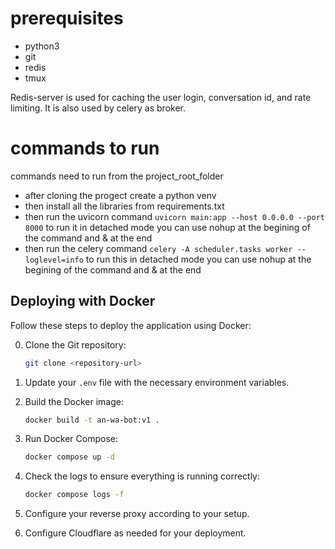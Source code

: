 # prerequisites
- python3
- git
- redis
- tmux

Redis-server is used for caching the user login, conversation id, and rate limiting. It is also used by celery as broker.

# commands to run
commands need to run from the project_root_folder
- after cloning the progect create a python venv
- then install all the libraries from requirements.txt
- then run the uvicorn command `uvicorn main:app --host 0.0.0.0 --port 8000`
to run it in detached mode you can use nohup at the begining of the command and & at the end
- then run the celery command `celery -A scheduler.tasks worker --loglevel=info`
to run this in detached mode you can use nohup at the begining of the command and & at the end

## Deploying with Docker

Follow these steps to deploy the application using Docker:

0. Clone the Git repository:
    ```bash
    git clone <repository-url>
    ```

1. Update your `.env` file with the necessary environment variables.

2. Build the Docker image:
    ```bash
    docker build -t an-wa-bot:v1 .
    ```

3. Run Docker Compose:
    ```bash
    docker compose up -d
    ```

4. Check the logs to ensure everything is running correctly:
    ```bash
    docker compose logs -f
    ```

5. Configure your reverse proxy according to your setup.

6. Configure Cloudflare as needed for your deployment.

